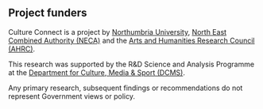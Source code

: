 ## Project funders

Culture Connect is a project by
[Northumbria University](https://www.northumbria.ac.uk/),
[North East Combined Authority (NECA)](https://www.northeast-ca.gov.uk/) and
the [Arts and Humanities Research Council (AHRC)](https://www.ukri.org/councils/ahrc/).

This research was supported by the R&D Science and Analysis Programme at the
[Department for Culture, Media & Sport (DCMS)](https://www.gov.uk/government/organisations/department-for-culture-media-and-sport). 

Any primary research, subsequent findings or recommendations do not represent Government views or policy. 
